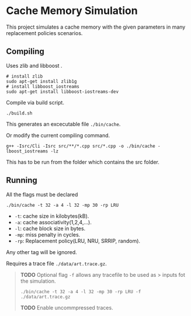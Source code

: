 # Cache Memory Simulation
This project simulates a cache memory with the given parameters in many replacement policies scenarios.

## Compiling
Uses zlib and libboost .
```
# install zlib
sudo apt-get install zlib1g 
# install libboost_iostreams
sudo apt-get install libboost-iostreams-dev 
```

Compile via build script.
```
./build.sh
``` 
This generates an excecutable file `./bin/cache`.

Or modify the current compiling command.
```
g++ -Isrc/Cli -Isrc src/**/*.cpp src/*.cpp -o ./bin/cache -lboost_iostreams -lz 
```

This has to be run from the folder which contains the src folder.

## Running

All the flags must be declared
```
./bin/cache -t 32 -a 4 -l 32 -mp 30 -rp LRU
```
 - `-t`: cache size in kilobytes(kB).
 - `-a`: cache associativity(1,2,4,...).
 - `-l`: cache block size in bytes.
 - `-mp`: miss penalty in cycles.
 - `-rp`: Replacement policy(LRU, NRU, SRRIP, random).

Any other tag will be ignored.

Requires a trace file `./data/art.trace.gz`.

> 
> **TODO** Optional flag `-f` allows any tracefile to be used as > inputs fot the simulation.
> ```
> ./bin/cache -t 32 -a 4 -l 32 -mp 30 -rp LRU -f ./data/art.trace.gz
> ```
> **TODO** Enable uncommpressed traces.
